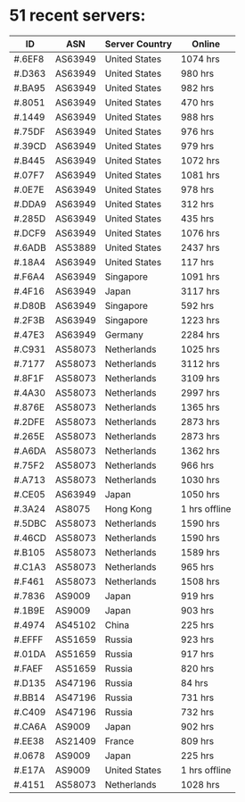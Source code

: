 # 51 recent servers:

| ID | ASN | Server Country | Online |
| ------ | ------ | ------ | ------ |
| #.6EF8 | AS63949 | United States | 1074 hrs |
| #.D363 | AS63949 | United States | 980 hrs |
| #.BA95 | AS63949 | United States | 982 hrs |
| #.8051 | AS63949 | United States | 470 hrs |
| #.1449 | AS63949 | United States | 988 hrs |
| #.75DF | AS63949 | United States | 976 hrs |
| #.39CD | AS63949 | United States | 979 hrs |
| #.B445 | AS63949 | United States | 1072 hrs |
| #.07F7 | AS63949 | United States | 1081 hrs |
| #.0E7E | AS63949 | United States | 978 hrs |
| #.DDA9 | AS63949 | United States | 312 hrs |
| #.285D | AS63949 | United States | 435 hrs |
| #.DCF9 | AS63949 | United States | 1076 hrs |
| #.6ADB | AS53889 | United States | 2437 hrs |
| #.18A4 | AS63949 | United States | 117 hrs |
| #.F6A4 | AS63949 | Singapore | 1091 hrs |
| #.4F16 | AS63949 | Japan | 3117 hrs |
| #.D80B | AS63949 | Singapore | 592 hrs |
| #.2F3B | AS63949 | Singapore | 1223 hrs |
| #.47E3 | AS63949 | Germany | 2284 hrs |
| #.C931 | AS58073 | Netherlands | 1025 hrs |
| #.7177 | AS58073 | Netherlands | 3112 hrs |
| #.8F1F | AS58073 | Netherlands | 3109 hrs |
| #.4A30 | AS58073 | Netherlands | 2997 hrs |
| #.876E | AS58073 | Netherlands | 1365 hrs |
| #.2DFE | AS58073 | Netherlands | 2873 hrs |
| #.265E | AS58073 | Netherlands | 2873 hrs |
| #.A6DA | AS58073 | Netherlands | 1362 hrs |
| #.75F2 | AS58073 | Netherlands | 966 hrs |
| #.A713 | AS58073 | Netherlands | 1030 hrs |
| #.CE05 | AS63949 | Japan | 1050 hrs |
| #.3A24 | AS8075 | Hong Kong | 1 hrs offline |
| #.5DBC | AS58073 | Netherlands | 1590 hrs |
| #.46CD | AS58073 | Netherlands | 1590 hrs |
| #.B105 | AS58073 | Netherlands | 1589 hrs |
| #.C1A3 | AS58073 | Netherlands | 965 hrs |
| #.F461 | AS58073 | Netherlands | 1508 hrs |
| #.7836 | AS9009 | Japan | 919 hrs |
| #.1B9E | AS9009 | Japan | 903 hrs |
| #.4974 | AS45102 | China | 225 hrs |
| #.EFFF | AS51659 | Russia | 923 hrs |
| #.01DA | AS51659 | Russia | 917 hrs |
| #.FAEF | AS51659 | Russia | 820 hrs |
| #.D135 | AS47196 | Russia | 84 hrs |
| #.BB14 | AS47196 | Russia | 731 hrs |
| #.C409 | AS47196 | Russia | 732 hrs |
| #.CA6A | AS9009 | Japan | 902 hrs |
| #.EE38 | AS21409 | France | 809 hrs |
| #.0678 | AS9009 | Japan | 225 hrs |
| #.E17A | AS9009 | United States | 1 hrs offline |
| #.4151 | AS58073 | Netherlands | 1028 hrs |

